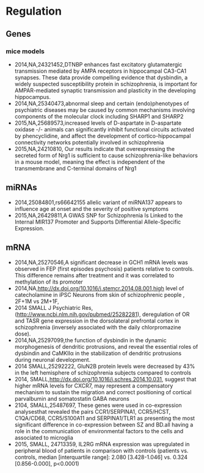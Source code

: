 # Regulation

## Genes

### mice models

* 2014,NA,24321452,DTNBP enhances fast excitatory glutamatergic transmission mediated by AMPA receptors in hippocampal CA3-CA1 synapses. These data provide compelling evidence that dysbindin, a widely suspected susceptibility protein in schizophrenia, is important for AMPAR-mediated synaptic transmission and plasticity in the developing hippocampus. 
* 2014,NA,25340473,abnormal sleep and certain (endo)phenotypes of psychiatric diseases may be caused by common mechanisms involving components of the molecular clock including SHARP1 and SHARP2
* 2015,NA,25689573,increased levels of D-aspartate in D-aspartate oxidase -/- animals can significantly inhibit functional circuits activated by phencyclidine, and affect the development of cortico-hippocampal connectivity networks potentially involved in schizophrenia 
* 2015,NA,24210810, Our results indicate that overexpressing the secreted form of Nrg1 is sufficient to cause schizophrenia-like behaviors in a mouse model, meaning the effect is independent of the transmembrane and C-terminal domains of Nrg1

## miRNAs

* 2014,25084801,rs66642155 allelic variant of miRNA137 appears to influence age at onset and the severity of positive symptoms
* 2015,NA,26429811,A GWAS SNP for Schizophrenia Is Linked to the Internal MIR137 Promoter and Supports Differential Allele-Specific Expression.
## mRNA

* 2014,NA,25270546,A significant decrease in GCH1 mRNA levels was observed in FEP (first episodes psychosis) patients relative to controls. This difference remains after treatment and it was correlated to methylation of its promoter
* 2014,NA,http://dx.doi.org/10.1016/j.stemcr.2014.08.001,high level of catecholamine in iPSC Neurons from skin of schizophrenic people , 2F+1M vs 2M+1F, 
* 2014 SMALL J Psychiatric Res, (http://www.ncbi.nlm.nih.gov/pubmed/25282281), deregulation of OR and TASR gene expression in the dorsolateral prefrontal cortex in schizophrenia (inversely associated with the daily chlorpromazine dose). 
* 2014,NA,25297099,the function of dysbindin in the dynamic morphogenesis of dendritic protrusions, and reveal the essential roles of dysbindin and CaMKIIα in the stabilization of dendritic protrusions during neuronal development. 
* 2014 SMALL,25292222, GluN2B protein levels were decreased by 43% in the left hemisphere of schizophrenia subjects compared to controls 
* 2014, SMALL,http://dx.doi.org/10.1016/j.schres.2014.10.031, suggest that higher mRNA levels for CXCR7, may represent a compensatory mechanism to sustain the migration and correct positioning of cortical parvalbumin and somatostatin GABA neurons 
* 2104, SMALL,25487697, These genes were used in co-expression analysesthat revealed the pairs CCR1/SERPINA1, CCR5/HCST, C1QA/CD68, CCR5/S100A11 and SERPINA1/TLR1 as presenting the most significant difference in co-expression between SZ and BD.all having a role in the communication of environmental factors to the cells and associated to microglia
* 2015, SMALL, 24713359, IL2RG mRNA expression was upregulated in peripheral blood of patients in comparison with controls (patients vs. controls, median [interquartile range]: 2.080 [3.428-1.046] vs. 0.324 [0.856-0.000], p<0.0001)
